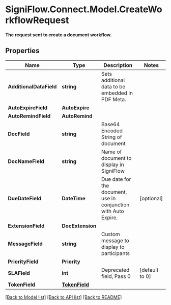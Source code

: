 # SigniFlow.Connect.Model.CreateWorkflowRequest
#### The request sent to create a document workflow.

## Properties

Name | Type | Description | Notes
------------ | ------------- | ------------- | -------------
**AdditionalDataField** | **string** | Sets additional data to be embedded in PDF Meta. | 
**AutoExpireField** | **AutoExpire** |  | 
**AutoRemindField** | **AutoRemind** |  | 
**DocField** | **string** | Base64 Encoded String of document | 
**DocNameField** | **string** | Name of document to display in SigniFlow | 
**DueDateField** | **DateTime** | Due date for the document, use in conjunction with Auto Expire. | [optional] 
**ExtensionField** | **DocExtension** |  | 
**MessageField** | **string** | Custom message to display to participants | 
**PriorityField** | **Priority** |  | 
**SLAField** | **int** | Deprecated field, Pass 0 | [default to 0]
**TokenField** | [**TokenField**](TokenField.md) |  | 

[[Back to Model list]](../README.md#documentation-for-models) [[Back to API list]](../README.md#documentation-for-api-endpoints) [[Back to README]](../README.md)

